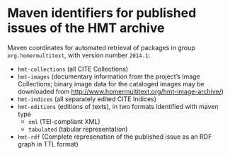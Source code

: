 # Maven identifiers for published issues of the HMT archive #


Maven coordinates for automated retrieval of packages in group `org.homermultitext`, with version number `2014.1`:

- `hmt-collections` (all CITE Collections)
- `hmt-images` (documentary information from the project’s Image Collections; binary image data for the cataloged images may be downloaded from http://www.homermultitext.org/hmt-image-archive/)
- `hmt-indices` (all separately edited CITE Indices)
- `hmt-editions` (editions of texts), in two formats identified with maven type
    - `xml` (TEI-compliant XML)
    - `tabulated` (tabular representation)
- `hmt-rdf` (Complete represenation of the published issue as an RDF graph in TTL format)
